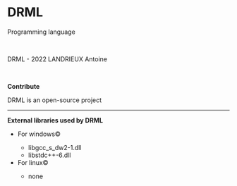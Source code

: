 # DRML

Programming language

<br />

DRML - 2022 LANDRIEUX Antoine

<br />

**Contribute**

DRML is an open-source project

<hr />

**External libraries used by DRML**

<ul>
  <li>For windows&copy;</li>
  <ul>
    <li>libgcc_s_dw2-1.dll</li>
    <li>libstdc++-6.dll</li>
  </ul>
  <li>For linux&copy;</li>
  <ul>
    <li>none</li>
  </ul>
</ul>
